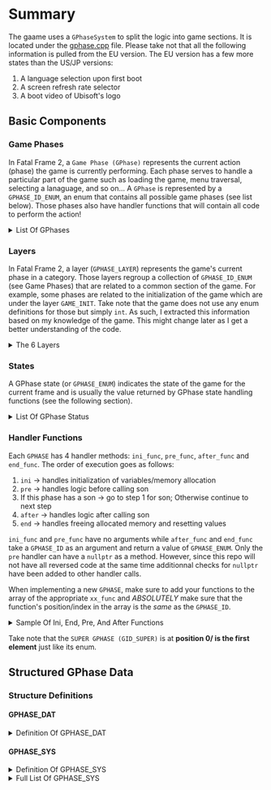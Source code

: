 # Summary

The gaame uses a `GPhaseSystem` to split the logic into game sections. It is located under the [gphase.cpp](https://github.com/wagrenier/Mikompilation/blob/main/zero_rom/zero2np/src/main/gphase.cpp) file. Please take not that all the following information is pulled from the EU version. The EU version has a few more states than the US/JP versions:

1. A language selection upon first boot
2. A screen refresh rate selector
3. A boot video of Ubisoft's logo

## Basic Components
### Game Phases

In Fatal Frame 2, a `Game Phase (GPhase)` represents the current action (phase) the game is currently performing. Each phase serves to handle a particular part of the game such as loading the game, menu traversal, selecting a lanaguage, and so on... A `GPhase` is represented by a `GPHASE_ID_ENUM`, an enum that contains all possible game phases (see list below). Those phases also have handler functions that will contain all code to perform the action!

<details>
<summary>List Of GPhases</summary>

```cpp
/// Game Phases (GPHASE) of the game.
/// Used to layout the game logic and group functions goals.
enum GPHASE_ID_ENUM : int
{
  GID_SUPER                     = 0,
  GID_BOOT_INIT                 = 1,
  GID_BOOT_PADCHECK             = 2, /// EU ONLY
  GID_LANGDATA_CHECK            = 3, /// EU ONLY
  GID_LANGSEL_MAIN              = 4, /// EU ONLY
  GID_AUTOLOAD_MAIN             = 5,
  GID_UBI_MODE                  = 6, /// EU ONLY
  GID_OUTGAME_MAIN              = 7,
  GID_STORY_MAIN                = 8,
  GID_GAMEOVER_MENU             = 9,
  GID_ENDING_MOVIE              = 10,
  GID_GAMERESULT                = 11,
  GID_CLEARMENU                 = 12,
  GID_SOFTRESETMAIN             = 13,
  GID_DEBUG_MENU                = 14,
  GID_TECMO_MODE                = 15,
  GID_PROJECT_MODE              = 16,
  GID_TITLE_MODE                = 17,
  GID_TITLE_MOVIE_MODE          = 18,
  GID_STORY_NOWLOADING          = 19,
  GID_STORY_NORMAL              = 20,
  GID_STORY_DAMAGE              = 21,
  GID_STORY_DOOR_OPEN           = 22,
  GID_STORY_DEBUG               = 23,
  GID_STORY_DEBUG_CAM           = 24,
  GID_STORY_PAUSE               = 25,
  GID_STORY_PAUSE_MISSION       = 26,
  GID_STORY_MENU                = 27,
  GID_STORY_MAP                 = 28,
  GID_STORY_MISSION_ST          = 29,
  GID_STORY_MISSION_RESULT      = 30,
  GID_STORY_GAME_OVER_PRE       = 31,
  GID_STORY_GAME_OVER           = 32,
  GID_STORY_SCENE               = 33,
  GID_STORY_MOVIE               = 34,
  GID_STORY_EFFECT              = 35,
  GID_EVENTMSG_DISP             = 36,
  GID_EVENTFILE_DISP            = 37,
  GID_STORY_PHOTO               = 38,
  GID_STORY_ENE_DEAD            = 39,
  GID_STORY_PUZZLE              = 40,
  GID_STORY_SAVEPOINT           = 41,
  GID_STORY_MOVIE_ROOM_SEL      = 42,
  GID_GAMEOVER_MENU_TOP         = 43,
  GID_GAMEOVER_MENU_LOAD        = 44,
  GID_GAMEOVER_MENU_ALBUM       = 45,
  GID_ENDING_NORMAL1            = 46,
  GID_ENDING_NORMAL2            = 47,
  GID_ENDING_HARD               = 48,
  GID_GAMERESULT_TOP            = 49,
  GID_CLEARMENU_TOP             = 50,
  GID_CLEARMENU_SAVE            = 51,
  GID_CLEARMENU_ALBUM           = 52,
  GID_TITLE_TOP                 = 53,
  GID_TITLE_MENU                = 54,
  GID_TITLE_NEWGAME             = 55,
  GID_TITLE_LOADGAME            = 56,
  GID_TITLE_SETUP               = 57,
  GID_TITLE_ALBUM               = 58,
  GID_TITLE_GALLERY             = 59,
  GID_TITLE_OPTION              = 60,
  GID_TITLE_FRAMERATE_SEL       = 61, /// EU ONLY
  GID_TITLE_CHAPTER_SEL         = 62,
  GID_TITLE_MOVE_MOVIE          = 63, /// EU ONLY
  GID_STORY_LOAD_MISSION        = 64,
  GID_STORY_LOAD_MISSION_EVENT  = 65,
  GID_STORY_LOAD_MISSION_SAVE   = 66,
  GID_STORY_GAMEOVER_EFF        = 67,
  GID_STORY_GAMEOVER_FADE       = 68,
  GID_STORY_GAMEOVER_MOVIE      = 69,
  GID_STORY_SCENE_PRELOAD       = 70,
  GID_STORY_SCENE_MAIN          = 71,
  GID_STORY_MOVIE_PRELOAD       = 72,
  GID_STORY_MOVIE_MAIN          = 73,
  GID_PUZZLE_INCONF             = 74,
  GID_PUZZLE_CROSSFADE          = 75,
  GID_PUZZLE_HINA               = 76,
  GID_PUZZLE_ROKU               = 77,
  GID_PUZZLE_KAZA               = 78,
  GID_PUZZLE_KAZA2              = 79,
  GID_PUZZLE_KAI1               = 80,
  GID_PUZZLE_KAI2               = 81,
  GID_SAVEPOINT_FADEIN          = 82,
  GID_SAVEPOINT_MAIN            = 83,
  GID_SAVEPOINT_FADEOUT         = 84,
  GID_TITLE_SETUPMENU           = 85,
  GID_TITLE_MISSION             = 86,
  GID_SAVEPOINT_TOP             = 87,
  GID_SAVEPOINT_SAVE            = 88,
  GID_SAVEPOINT_ALBUM           = 89,
  GID_MISSION_SEL               = 90,
  GID_MISSION_CAM               = 91,
  GID_MISSION_ALBUM             = 92,
  GID_MISSION_SAVE              = 93,
  GPHASE_ID_NONE                = -1
};
```
</details>

### Layers

In Fatal Frame 2, a layer (`GPHASE_LAYER`) represents the game's current phase in a category. Those layers regroup a collection of `GPHASE_ID_ENUM` (see Game Phases) that are related to a common section of the game. For example, some phases are related to the initialization of the game which are under the layer `GAME_INIT`. Take note that the game does not use any enum definitions for those but simply `int`. As such, I extracted this information based on my knowledge of the game. This might change later as I get a better understanding of the code.

<details>
<summary>The 6 Layers</summary>

```cpp
/// Regroups game logic into game modes or utilities.
enum GPHASE_LAYER : int
{
  /// GPHASE: 0
  SYSTEM_INIT,

  /// GPHASE: 1 - 10
  GAME_INIT,

  /// GPHASE: 11 - 48
  STORY,

  /// GPHASE: 49 - 78
  TITLE,

  /// GPHASE: 79 - 83
  SAVE,

  /// GPHASE: 84 - 88
  MISSION
};
```
</details>

### States
A GPhase state (or `GPHASE_ENUM`) indicates the state of the game for the current frame and is usually the value returned by GPhase state handling functions (see the following section).

<details>
<summary>List Of GPhase Status</summary>

```cpp
enum GPHASE_ENUM : int
{
  GPHASE_CONTINUE   = 0,
  GPHASE_END        = 1,
  GPHASE_NOFRAME    = 2
};
```
</details>

### Handler Functions

Each `GPHASE` has 4 handler methods: `ini_func`, `pre_func`, `after_func` and `end_func`. The order of execution goes as follows:

1. `ini` -> handles initialization of variables/memory allocation
2. `pre` -> handles logic before calling son
3. If this phase has a son -> go to step 1 for son; Otherwise continue to next step
4. `after` -> handles logic after calling son
5. `end` -> handles freeing allocated memory and resetting values

`ini_func` and `pre_func` have no arguments while `after_func` and `end_func` take a `GPHASE_ID` as an argument and return a value of `GPHASE_ENUM`. Only the `pre` handler can have a `nullptr` as a method. However, since this repo will not have all reversed code at the same time additionnal checks for `nullptr` have been added to other handler calls.

When implementing a new `GPHASE`, make sure to add your functions to the array of the appropriate `xx_func` and *ABSOLUTELY* make sure that the function's position/index in the array is the *same* as the `GPHASE_ID`.

<details>
<summary>Sample Of Ini, End, Pre, And After Functions</summary>

```cpp
void (*ini_func[gphase_num])() =
    {
        init_super,
        init_Boot_Init,
        (...)
};

void (*end_func[gphase_num])() =
    {
        end_super,
        end_Boot_Init,
        (...)
};

GPHASE_ENUM (*pre_func[gphase_num])(GPHASE_ID) =
    {
        pre_super,
        nullptr,
        (...)
};

GPHASE_ENUM (*after_func[gphase_num])(GPHASE_ID) =
    {
        after_super,
        one_Boot_Init,
        (...)
};

// Implementation of the methods defined above

void init_super()
{
  InitLogging();
  InitCostume();
  soft_reset_disable = 0;
  InitSystemON();
  playPssInit();
  InitLogo();
  LoadingInit();
  TitleInit();
  InitOptionSetup(&opt_wrk);
}

void end_super()
{
  return;
}

GPHASE_ENUM after_super(GPHASE_ENUM result)
{
  EachDebugMain();
  ee_iopMain();
  SendDMAMain();
  return (GPHASE_ENUM)(CheckSoftReset() != 0);
}

GPHASE_ENUM pre_super(GPHASE_ENUM super)
{
  // Do stuff...
  return GPHASE_CONTINUE;
}
```
</details>

Take note that the `SUPER GPHASE (GID_SUPER)` is at **position 0/ is the first element** just like its enum.

## Structured GPhase Data

### Structure Definitions
#### GPHASE_DAT
<details>
<summary>Definition Of GPHASE_DAT</summary>

```cpp
struct GPHASE_DAT
{
  int layer;
  int superID;
  int son_ID;
  int son_num;
};
```
</details>

#### GPHASE_SYS
<details>
<summary>Definition Of GPHASE_SYS</summary>

```cpp
struct GPHASE_SYS
{
  GPHASE_ID_ENUM now[gphase_sys_num];
  GPHASE_ID_ENUM next[gphase_sys_num];
  int ini_flg[gphase_sys_num];
};
```
</details>

<details>
<summary>Full List Of GPHASE_SYS</summary>

```cpp
const GPHASE_DAT gphase_tbl[gphase_num] = {
/// Layers,     Supuper ID  ,           Son ID       , Son Num
    {0,       GPHASE_ID_NONE,           GID_BOOT_INIT, 14},
    {1,            GID_SUPER,          GPHASE_ID_NONE,  0},
    {1,            GID_SUPER,          GPHASE_ID_NONE,  0},
    {1,            GID_SUPER,          GPHASE_ID_NONE,  0},
    {1,            GID_SUPER,          GPHASE_ID_NONE,  0},
    {1,            GID_SUPER,          GPHASE_ID_NONE,  0},
    {1,            GID_SUPER,          GPHASE_ID_NONE,  0},
    {1,            GID_SUPER,          GID_TECMO_MODE,  4},
    {1,            GID_SUPER,    GID_STORY_NOWLOADING, 24},
    {1,            GID_SUPER,   GID_GAMEOVER_MENU_TOP,  3},
    {1,            GID_SUPER,      GID_ENDING_NORMAL1,  3},
    {1,            GID_SUPER,      GID_GAMERESULT_TOP,  1},
    {1,            GID_SUPER,       GID_CLEARMENU_TOP,  3},
    {1,            GID_SUPER,          GPHASE_ID_NONE,  0},
    {1,            GID_SUPER,          GPHASE_ID_NONE,  0},
    {2,     GID_OUTGAME_MAIN,          GPHASE_ID_NONE,  0},
    {2,     GID_OUTGAME_MAIN,          GPHASE_ID_NONE,  0},
    {2,     GID_OUTGAME_MAIN,           GID_TITLE_TOP, 11},
    {2,     GID_OUTGAME_MAIN,          GPHASE_ID_NONE,  0},
    {2,       GID_STORY_MAIN,  GID_STORY_LOAD_MISSION,  3},
    {2,       GID_STORY_MAIN,          GPHASE_ID_NONE,  0},
    {2,       GID_STORY_MAIN,          GPHASE_ID_NONE,  0},
    {2,       GID_STORY_MAIN,          GPHASE_ID_NONE,  0},
    {2,       GID_STORY_MAIN,          GPHASE_ID_NONE,  0},
    {2,       GID_STORY_MAIN,          GPHASE_ID_NONE,  0},
    {2,       GID_STORY_MAIN,          GPHASE_ID_NONE,  0},
    {2,       GID_STORY_MAIN,          GPHASE_ID_NONE,  0},
    {2,       GID_STORY_MAIN,          GPHASE_ID_NONE,  0},
    {2,       GID_STORY_MAIN,          GPHASE_ID_NONE,  0},
    {2,       GID_STORY_MAIN,          GPHASE_ID_NONE,  0},
    {2,       GID_STORY_MAIN,          GPHASE_ID_NONE,  0},
    {2,       GID_STORY_MAIN,          GPHASE_ID_NONE,  0},
    {2,       GID_STORY_MAIN,  GID_STORY_GAMEOVER_EFF,  3},
    {2,       GID_STORY_MAIN, GID_STORY_SCENE_PRELOAD,  2},
    {2,       GID_STORY_MAIN, GID_STORY_MOVIE_PRELOAD,  2},
    {2,       GID_STORY_MAIN,          GPHASE_ID_NONE,  0},
    {2,       GID_STORY_MAIN,          GPHASE_ID_NONE,  0},
    {2,       GID_STORY_MAIN,          GPHASE_ID_NONE,  0},
    {2,       GID_STORY_MAIN,          GPHASE_ID_NONE,  0},
    {2,       GID_STORY_MAIN,          GPHASE_ID_NONE,  0},
    {2,       GID_STORY_MAIN,       GID_PUZZLE_INCONF,  8},
    {2,       GID_STORY_MAIN,    GID_SAVEPOINT_FADEIN,  3},
    {2,       GID_STORY_MAIN,          GPHASE_ID_NONE,  0},
    {2,    GID_GAMEOVER_MENU,          GPHASE_ID_NONE,  0},
    {2,    GID_GAMEOVER_MENU,          GPHASE_ID_NONE,  0},
    {2,    GID_GAMEOVER_MENU,          GPHASE_ID_NONE,  0},
    {2,     GID_ENDING_MOVIE,          GPHASE_ID_NONE,  0},
    {2,     GID_ENDING_MOVIE,          GPHASE_ID_NONE,  0},
    {2,     GID_ENDING_MOVIE,          GPHASE_ID_NONE,  0},
    {2,       GID_GAMERESULT,          GPHASE_ID_NONE,  0},
    {2,        GID_CLEARMENU,          GPHASE_ID_NONE,  0},
    {2,        GID_CLEARMENU,          GPHASE_ID_NONE,  0},
    {2,        GID_CLEARMENU,          GPHASE_ID_NONE,  0},
    {3,       GID_TITLE_MODE,          GPHASE_ID_NONE,  0},
    {3,       GID_TITLE_MODE,          GPHASE_ID_NONE,  0},
    {3,       GID_TITLE_MODE,          GPHASE_ID_NONE,  0},
    {3,       GID_TITLE_MODE,          GPHASE_ID_NONE,  0},
    {3,       GID_TITLE_MODE,     GID_TITLE_SETUPMENU,  2},
    {3,       GID_TITLE_MODE,          GPHASE_ID_NONE,  0},
    {3,       GID_TITLE_MODE,          GPHASE_ID_NONE,  0},
    {3,       GID_TITLE_MODE,          GPHASE_ID_NONE,  0},
    {3,       GID_TITLE_MODE,          GPHASE_ID_NONE,  0},
    {3,       GID_TITLE_MODE,          GPHASE_ID_NONE,  0},
    {3,       GID_TITLE_MODE,          GPHASE_ID_NONE,  0},
    {3, GID_STORY_NOWLOADING,          GPHASE_ID_NONE,  0},
    {3, GID_STORY_NOWLOADING,          GPHASE_ID_NONE,  0},
    {3, GID_STORY_NOWLOADING,          GPHASE_ID_NONE,  0},
    {3,  GID_STORY_GAME_OVER,          GPHASE_ID_NONE,  0},
    {3,  GID_STORY_GAME_OVER,          GPHASE_ID_NONE,  0},
    {3,  GID_STORY_GAME_OVER,          GPHASE_ID_NONE,  0},
    {3,      GID_STORY_SCENE,          GPHASE_ID_NONE,  0},
    {3,      GID_STORY_SCENE,          GPHASE_ID_NONE,  0},
    {3,      GID_STORY_MOVIE,          GPHASE_ID_NONE,  0},
    {3,      GID_STORY_MOVIE,          GPHASE_ID_NONE,  0},
    {3,     GID_STORY_PUZZLE,          GPHASE_ID_NONE,  0},
    {3,     GID_STORY_PUZZLE,          GPHASE_ID_NONE,  0},
    {3,     GID_STORY_PUZZLE,          GPHASE_ID_NONE,  0},
    {3,     GID_STORY_PUZZLE,          GPHASE_ID_NONE,  0},
    {3,     GID_STORY_PUZZLE,          GPHASE_ID_NONE,  0},
    {3,     GID_STORY_PUZZLE,          GPHASE_ID_NONE,  0},
    {3,     GID_STORY_PUZZLE,          GPHASE_ID_NONE,  0},
    {3,     GID_STORY_PUZZLE,          GPHASE_ID_NONE,  0},
    {3,  GID_STORY_SAVEPOINT,          GPHASE_ID_NONE,  0},
    {3,  GID_STORY_SAVEPOINT,       GID_SAVEPOINT_TOP,  3},
    {3,  GID_STORY_SAVEPOINT,          GPHASE_ID_NONE,  0},
    {4,      GID_TITLE_SETUP,          GPHASE_ID_NONE,  0},
    {4,      GID_TITLE_SETUP,         GID_MISSION_SEL,  4},
    {4,   GID_SAVEPOINT_MAIN,          GPHASE_ID_NONE,  0},
    {4,   GID_SAVEPOINT_MAIN,          GPHASE_ID_NONE,  0},
    {4,   GID_SAVEPOINT_MAIN,          GPHASE_ID_NONE,  0},
    {5,    GID_TITLE_MISSION,          GPHASE_ID_NONE,  0},
    {5,    GID_TITLE_MISSION,          GPHASE_ID_NONE,  0},
    {5,    GID_TITLE_MISSION,          GPHASE_ID_NONE,  0},
    {5,    GID_TITLE_MISSION,          GPHASE_ID_NONE,  0}
};
```
</details>